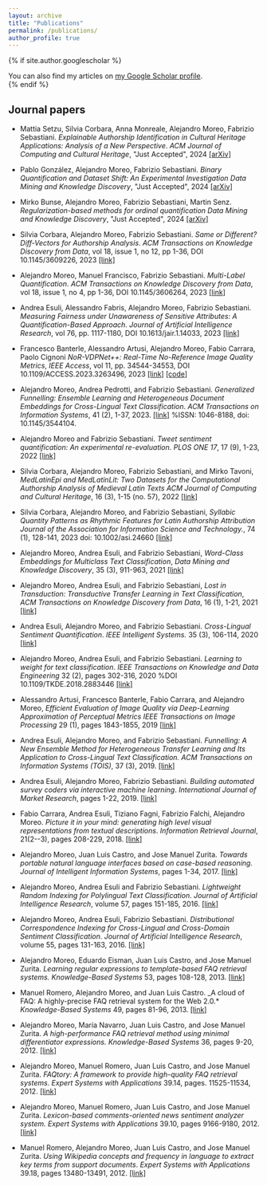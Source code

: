 ```yaml
---
layout: archive
title: "Publications"
permalink: /publications/
author_profile: true
---
```


{% if site.author.googlescholar %}
  <div class="wordwrap">You can also find my articles on <a href="{{site.author.googlescholar}}">my Google Scholar profile</a>.</div>
{% endif %}

## Journal papers

* Mattia Setzu, Silvia Corbara, Anna Monreale, Alejandro Moreo, Fabrizio Sebastiani. 
_Explainable Authorship Identification in Cultural Heritage Applications: Analysis of a New Perspective_. 
*ACM Journal of Computing and Cultural Heritage*, "Just Accepted", 2024 [[arXiv]](https://arxiv.org/pdf/2311.02237.pdf)

* Pablo González, Alejandro Moreo, Fabrizio Sebastiani.
_Binary Quantification and Dataset Shift: An Experimental Investigation_
*Data Mining and Knowledge Discovery*, "Just Accepted", 
2024
[[arXiv]](https://arxiv.org/abs/2310.04565)

* Mirko Bunse, Alejandro Moreo, Fabrizio Sebastiani, Martin Senz.
_Regularization-based methods for ordinal quantification_
*Data Mining and Knowledge Discovery*, "Just Accepted", 
2024
[[arXiv]](https://arxiv.org/abs/2310.09210)

* Silvia Corbara, Alejandro Moreo, Fabrizio Sebastiani. 
_Same or Different? Diff-Vectors for Authorship Analysis_.
*ACM Transactions on Knowledge Discovery from Data*, vol 18, issue 1, no 12, pp 1-36, DOI 10.1145/3609226, 2023
[[link]](https://dl.acm.org/doi/full/10.1145/3609226)

* Alejandro Moreo, Manuel Francisco, Fabrizio Sebastiani. 
_Multi-Label Quantification_. *ACM Transactions on Knowledge Discovery from Data*, vol 18, issue 1, no 4, pp 1-36, DOI 10.1145/3606264, 2023
[[link]](https://dl.acm.org/doi/10.1145/3606264)

* Andrea Esuli, Alessandro Fabris, Alejandro Moreo, Fabrizio Sebastiani. 
_Measuring Fairness under Unawareness of Sensitive Attributes: A Quantification-Based Approach_.
*Journal of Artificial Intelligence Research*, vol 76, pp. 1117-1180, 
DOI 10.1613/jair.1.14033,
2023
[[link]](https://jair.org/index.php/jair/article/view/14033)


* Francesco Banterle, Alessandro Artusi, Alejandro Moreo, Fabio Carrara, Paolo Cignoni
_NoR-VDPNet++: Real-Time No-Reference Image Quality Metrics_,
*IEEE Access*, vol 11, pp. 34544-34553, DOI 10.1109/ACCESS.2023.3263496, 2023
[[link]](https://ieeexplore.ieee.org/document/10089442)
[[code]](https://github.com/banterle/NoR-VDPNet)

* Alejandro Moreo, Andrea Pedrotti, and Fabrizio Sebastiani. 
_Generalized Funnelling: Ensemble Learning and Heterogeneous Document Embeddings for Cross-Lingual Text Classification_. *ACM Transactions on Information Systems*, 41 (2), 1-37, 2023.
[[link]](https://dl.acm.org/doi/10.1145/3544104)
%ISSN: 1046-8188, doi: 10.1145/3544104.

* Alejandro Moreo and Fabrizio Sebastiani. 
_Tweet sentiment quantification: An experimental re-evaluation_.
*PLOS ONE 17*, 17 (9), 1-23, 2022
[[link]](https://journals.plos.org/plosone/article?id=10.1371/journal.pone.0263449)

* Silvia Corbara, Alejandro Moreo, Fabrizio Sebastiani, and Mirko Tavoni,
_MedLatinEpi and MedLatinLit: Two Datasets for the Computational Authorship Analysis of Medieval Latin Texts_
*ACM Journal of Computing and Cultural Heritage*,
16 (3), 1-15 (no. 57), 2022
[[link]](https://dl.acm.org/doi/10.1145/3485822)

* Silvia Corbara, Alejandro Moreo, and Fabrizio Sebastiani,
_Syllabic Quantity Patterns as Rhythmic Features for Latin Authorship Attribution_
*Journal of the Association for Information Science and Technology.*, 
74 (1), 128-141, 2023
doi: 10.1002/asi.24660
[[link]](https://asistdl.onlinelibrary.wiley.com/doi/full/10.1002/asi.24660)

* Alejandro Moreo, Andrea Esuli, and Fabrizio Sebastiani,
_Word-Class Embeddings for Multiclass Text Classification_,
*Data Mining and Knowledge Discovery*, 35 (3), 911-963, 2021
[[link]](https://link.springer.com/article/10.1007/s10618-020-00735-3)

* Alejandro Moreo, Andrea Esuli, and Fabrizio Sebastiani,
_Lost in Transduction: Transductive Transfer Learning in Text Classification_,
*ACM Transactions on Knowledge Discovery from Data*, 16 (1), 1-21, 2021
[[link]](https://dl.acm.org/doi/10.1145/3453146)

* Andrea Esuli, Alejandro Moreo, and Fabrizio Sebastiani. 
_Cross-Lingual Sentiment Quantification_. 
*IEEE Intelligent Systems.* 
35 (3), 106-114, 2020
[[link]](https://ieeexplore.ieee.org/document/9131128)

* Alejandro Moreo, Andrea Esuli, and Fabrizio Sebastiani. 
_Learning to weight for text classification_. 
*IEEE Transactions on Knowledge and Data Engineering* 
32 (2), pages 302-316, 2020
%DOI 10.1109/TKDE.2018.2883446
[[link]](https://dl.acm.org/doi/10.1109/TKDE.2018.2883446)

* Alessandro Artusi, Francesco Banterle, Fabio Carrara, and Alejandro Moreo,
_Efficient Evaluation of Image Quality via Deep-Learning Approximation of Perceptual Metrics_
*IEEE Transactions on Image Processing* 
29 (1), pages 1843-1855, 2019
[[link]](https://ieeexplore.ieee.org/document/8861304)

* Andrea Esuli, Alejandro Moreo, and Fabrizio Sebastiani. 
_Funnelling: A New Ensemble Method for Heterogeneous Transfer Learning and Its Application to Cross-Lingual Text Classification._
*ACM Transactions on Information Systems (TOIS)*, 37 (3), 2019.
[[link]](https://dl.acm.org/doi/abs/10.1145/3326065)

* Andrea Esuli, Alejandro Moreo, Fabrizio Sebastiani.
_Building automated survey coders via interactive machine learning_.
*International Journal of Market Research*, pages 1-22, 2019.
[[link]](https://journals.sagepub.com/doi/full/10.1177/1470785318824244)

* Fabio Carrara, Andrea Esuli, Tiziano Fagni, Fabrizio Falchi, Alejandro Moreo.
_Picture it in your mind: generating high level visual representations from textual descriptions_.
*Information Retrieval Journal*, 21(2--3), pages 208-229, 2018.
[[link]](https://link.springer.com/article/10.1007/s10791-017-9318-6)

* Alejandro Moreo, Juan Luis Castro, and Jose Manuel Zurita. 
_Towards portable natural language interfaces based on case-based reasoning._ 
*Journal of Intelligent Information Systems*, pages 1-34, 2017.
[[link]](https://link.springer.com/article/10.1007/s10844-017-0453-8)

* Alejandro Moreo, Andrea Esuli and Fabrizio Sebastiani.
_Lightweight Random Indexing for Polylingual Text Classification_.
*Journal of Artificial Intelligence Research*, volume 57, pages 151-185, 2016.
[[link]](https://www.jair.org/index.php/jair/article/view/11025)

* Alejandro Moreo, Andrea Esuli, Fabrizio Sebastiani.
_Distributional Correspondence Indexing for Cross-Lingual and Cross-Domain Sentiment Classification_.
*Journal of Artificial Intelligence Research*, volume 55, pages 131-163, 2016.
[[link]](https://www.jair.org/index.php/jair/article/view/10977)

* Alejandro Moreo, Eduardo Eisman, Juan Luis Castro, and Jose Manuel Zurita. 
_Learning regular expressions to template-based FAQ retrieval systems._ 
*Knowledge-Based Systems* 53, pages 108-128, 2013.
[[link]](https://www.sciencedirect.com/science/article/pii/S0950705113002542)

* Manuel Romero, Alejandro Moreo, and Juan Luis Castro.
_A cloud of FAQ: A highly-precise FAQ retrieval system for the Web 2.0.* 
*Knowledge-Based Systems* 49, pages 81-96, 2013.
[[link]](https://www.sciencedirect.com/science/article/pii/S0950705113001391)

* Alejandro Moreo, María Navarro, Juan Luis Castro, and Jose Manuel Zurita.
_A high-performance FAQ retrieval method using minimal differentiator expressions._ 
*Knowledge-Based Systems* 36, pages 9-20, 2012.
[[link]](https://www.sciencedirect.com/science/article/pii/S0950705112001657)

* Alejandro Moreo, Manuel Romero, Juan Luis Castro, and Jose Manuel Zurita. 
_FAQtory: A framework to provide high-quality FAQ retrieval systems_. 
*Expert Systems with Applications* 39.14, pages. 11525-11534, 2012.
[[link]](https://www.sciencedirect.com/science/article/pii/S0957417412003934)

* Alejandro Moreo, Manuel Romero, Juan Luis Castro, and Jose Manuel Zurita. 
_Lexicon-based comments-oriented news sentiment analyzer system._ 
*Expert Systems with Applications* 39.10, pages 9166-9180, 2012.
[[link]](https://www.sciencedirect.com/science/article/pii/S0957417412003016)

* Manuel Romero, Alejandro Moreo, Juan Luis Castro, and Jose Manuel Zurita. 
_Using Wikipedia concepts and frequency in language to extract key terms from support documents_.
*Expert Systems with Applications* 39.18, pages 13480-13491, 2012.
[[link]](https://www.sciencedirect.com/science/article/pii/S0957417412008664)




